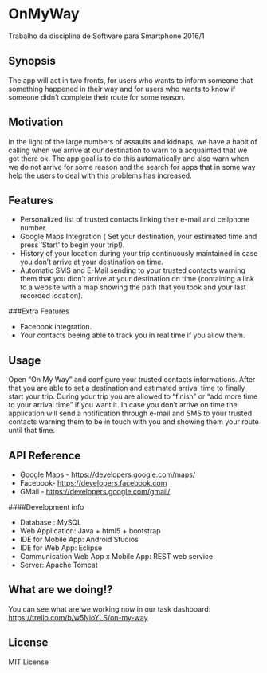 # OnMyWay
Trabalho da disciplina de Software para Smartphone 2016/1

## Synopsis

The app will act in two fronts, for users who wants to inform someone that something happened in their way and for users who wants to know if someone didn’t complete their route for some reason.

## Motivation

In the light of the large numbers of assaults and kidnaps, we have a habit of calling when we arrive at our destination to warn to a acquainted that we got there ok. The app goal is to do this automatically and also warn when we do not arrive for some reason and the search for apps that in some way help the users to deal with this problems has increased.

## Features

* Personalized list of trusted contacts linking their e-mail and cellphone number.
* Google Maps Integration ( Set your destination, your estimated time and press ‘Start’ to begin your trip!).
* History of your location during your trip continuously maintained in case you don’t arrive at your destination on time.
* Automatic SMS and E-Mail sending to your trusted contacts warning them that you didn’t arrive at your destination on time (containing a link to a website with a map showing the path that you took and your last recorded location).

###Extra Features

* Facebook integration.
* Your contacts beeing able to track you in real time if you allow them.

## Usage

Open “On My Way” and configure your trusted contacts informations. After that you are able to set a destination and estimated arrival time to finally start your trip. During your trip you are allowed to “finish” or “add more time to your arrival time” if you want it. In case you don’t arrive on time the application will send a notification through e-mail and SMS to your trusted contacts warning them to be in touch with you and showing them your route until that time. 

## API Reference

* Google Maps - https://developers.google.com/maps/
* Facebook- https://developers.facebook.com
* GMail - https://developers.google.com/gmail/

####Development info
* Database : MySQL
* Web Application: Java + html5 + bootstrap
* IDE for Mobile App: Android Studios
* IDE for Web App: Eclipse
* Communication Web App x Mobile App: REST web service
* Server: Apache Tomcat

## What are we doing!?

You can see what are we working now in our task dashboard: https://trello.com/b/w5NioYLS/on-my-way 


## License

MIT License
